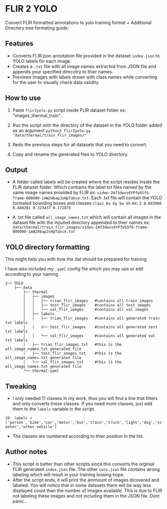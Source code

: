 
# FLIR 2 YOLO

Convert FLIR formatted annotations to yolo training format + Additional Directory tree formating guide.


## Features
- Converts FLIR json annotation file provided in the dataset `index.json` to YOLO labels for each image.
- Creates a `.txt` file with all image names extracted from JSON file and appends your specified direcotry to thier names.
- Previews Images with labels drawn with class names while converting for the user to visually check data validity.


## How to use
 1. Paste `flir2yolo.py` script inside FLIR dataset folder ex: "images_thermal_train".

 2. Run the script with the directory of the dataset in the YOLO folder added as an argument `python3 flir2yolo.py "data/thermal/train_flir_images/"`

 3. Redo the previous steps for all datasets that you need to convert.
 
 4. Copy and rename the generated files to YOLO directory.

## Output
- A folder called labels will be created where the script resides inside the FLIR dataset folder. Which contiains the label txt files named by the same image names provided by FLIR ex: `video-2Af3dwvs6YPfwSSf6-frame-000000-imW24bapJsHpTahce.txt`.
 Each .txt file will contain the YOLO formated bounding boxes and classes
`class bx by bw bh` ex: `2 0.603906 0.488281 0.323437 0.171875`

- A .txt file called `all_image_names.txt` which will contain all images in the dataset file with the inputed directory appended to thier names ex: `data/thermal/train_flir_images/video-2Af3dwvs6YPfwSSf6-frame-000000-imW24bapJsHpTahce.txt`


## YOLO directory formatting

This might help you with how the dat should be prepared for training.

I have also included my `.yaml` config file which you may use or edit according to your naming. 
```
├── YOLO
    ├── data
        ├── thermal
        │	├── images
        │  	│   ├── trian_flir_images   #contains all train images
        │	│   ├── test_flir_images    #contains all test images
        │   │   └── val_flir_images     #contains all val images
        │   ├── labels
        │   │   ├── trian_flir_images   #contains all generated train txt labels
        │	│   ├── test_flir_images    #contains all generated test txt labels
        │   │   └── val_flir_images     #contains all generated val txt labels
        │	├── trian_flir_images.txt   #this is the all_image_names.txt generated file
        │	├── test_flir_images.txt    #this is the all_image_names.txt generated file
        │	└── val_flir_images.txt     #this is the all_image_names.txt generated file
        └── thermal.yaml
```

## Tweaking
- I only needed 11 classes in my work, thus you will find a line that filters and only converts these classes. If you need more classes, just add them to the `labels` variable in the script.

```28  labels = ['person','bike','car','motor','bus','train','truck','light','dog','scooter','other vehicle']```

- The classes are numbered according to thier position in the list.

## Author notes
- This script is better than other scripts since this converts the orginial FLIR generated `index.json` file. The other `coco.json` file contains wrong labeling which will result in your training loosing hope.
- After the script ends, it will print the ammount of images dicovered and labeled. You will notice that in some datasets there will be way less displayed count than the number of images available. This is due to FLIR not labeling these images and not including them in the JSON file. Dont panic..
